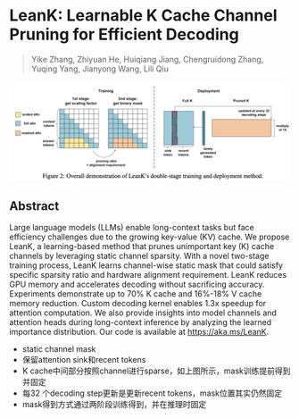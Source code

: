 # LeanK: Learnable K Cache Channel Pruning for Efficient Decoding

> Yike Zhang, Zhiyuan He, Huiqiang Jiang, Chengruidong Zhang, Yuqing Yang, Jianyong Wang, Lili Qiu

![](fig2.png)

## Abstract

Large language models (LLMs) enable long-context tasks but face efficiency
challenges due to the growing key-value (KV) cache. We propose LeanK, a
learning-based method that prunes unimportant key (K) cache channels by
leveraging static channel sparsity. With a novel two-stage training process,
LeanK learns channel-wise static mask that could satisfy specific sparsity
ratio and hardware alignment requirement. LeanK reduces GPU memory and
accelerates decoding without sacrificing accuracy. Experiments demonstrate up
to 70% K cache and 16%-18% V cache memory reduction. Custom decoding kernel
enables 1.3x speedup for attention computation. We also provide insights into
model channels and attention heads during long-context inference by analyzing
the learned importance distribution. Our code is available at
https://aka.ms/LeanK.

- static channel mask
- 保留attention sink和recent tokens
- K cache中间部分按照channel进行sparse，如上图所示，mask训练提前得到并固定
- 每32 个decoding step更新是更新recent tokens，mask位置其实仍然固定
- mask得到方式通过两阶段训练得到，并在推理时固定